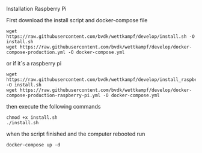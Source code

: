 Installation Raspberry Pi

First download the install script and docker-compose file

    wget https://raw.githubusercontent.com/bvdk/wettkampf/develop/install.sh -O install.sh
    wget https://raw.githubusercontent.com/bvdk/wettkampf/develop/docker-compose-production.yml -O docker-compose.yml

or if it´s a raspberry pi    

    wget https://raw.githubusercontent.com/bvdk/wettkampf/develop/install_raspberry.sh -O install.sh
    wget https://raw.githubusercontent.com/bvdk/wettkampf/develop/docker-compose-production-raspberry-pi.yml -O docker-compose.yml

then execute the following commands

    chmod +x install.sh
    ./install.sh

when the script finished and the computer rebooted run

    docker-compose up -d

